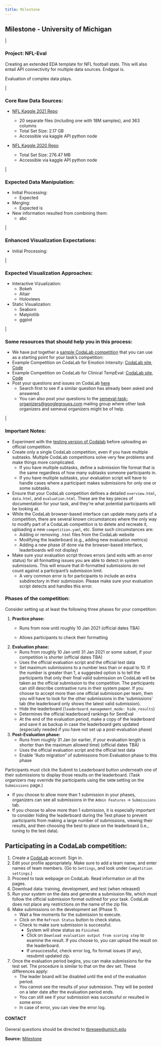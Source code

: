```yaml
---
title: Milestone
---
```



## Milestone - University of Michigan

|

### Project: NFL-Eval

Creating an extended EDA template for NFL football stats.  This will also entail API connectivity for multiple data sources.  Endgoal is.  

Evaluation of complex data plays. 


|


### Core Raw Data Sources:
 - [NFL Kaggle 2021 Repo](https://www.kaggle.com/c/nfl-big-data-bowl-2021/data)
   - 20 separate files (including one with 18M samples), and 363 columns
   - Total Set Size:  2.17 GB
   - Accessible via kaggle API python node 

 - [NFL Kaggle 2020 Repo](https://www.kaggle.com/c/nfl-big-data-bowl-2020/data)
   - Total Set Size:  276.47 MB
   - Accessible via kaggle API python node 


|


### Expected Data Manipulation:
 - Initial Processing:
   - Expected 
- Merging:
   - Expected is 
- New information resulted from combining them:
   - abc 


|


### Enhanced Visualization Expectations:
 - Initial Processing:


|


### Expected Visualization Approaches:
 - Interactive Vizualization: 
   - Bokeh
   - Altair
   - Holoviews
 - Static Visualization:
   - Seaborn
   - Matplotlib
   - ggplot 

|




### Some resources that should help you in this process:
 - We have put together a [sample CodaLab competition](https://github.com/bethard/semeval-codalab) that you can use as a starting point for your task’s competition: 
 - Example Competition on CodaLab for Emotion Intensity: [CodaLab site](https://competitions.codalab.org/competitions/16380), [Code](https://github.com/felipebravom/EmoInt/tree/master/codalab)
 - Example Competition on CodaLab for Clinical TempEval: [CodaLab site](https://competitions.codalab.org/competitions/15621), [Code](https://github.com/bethard/clinical-tempeval)
 - Post your questions and issues on CodaLab [here](https://github.com/codalab/codalab-competitions/issues)
   - Search first to see if a similar question has already been asked and answered.
   - You can also post your questions to the semeval-task-organizers@googlegroups.com mailing group where other task organizers and semeval organizers might be of help.

|

### Important Notes:
 - Experiment with the [testing version of Codalab](https://competitions-test.codalab.org/) before uploading an official competition.
 - Create only a single CodaLab competition, even if you have multiple subtasks. Multiple CodaLab competitions solve very few problems and make things more complicated.
   - If you have multiple subtasks, define a submission file format that is the same regardless of how many subtasks someone participants in.
   - If you have multiple subtasks, your evaluation script will have to handle cases where a participant makes submissions for only one or some subtasks.
 - Ensure that your CodaLab competition defines a detailed `overview.html`, `data.html`, and `evaluation.html`. These are the key pieces of documentation for your task, and they're what potential participants will be looking at.
 - While the CodaLab browser-based interface can update many parts of a competition, there are several known circumstances where the only way to modify part of a CodaLab competition is to delete and recreate it, uploading a new `competition.yaml`, etc. Some such circumstances are:
   - Adding or removing `.html` files from the CodaLab website
   - Modifying the leaderboard (e.g., adding new evaluation metrics)
   - Adding a new phase (if done via the browser-based interface, leaderboards will not display)
 - Make sure your evaluation script throws errors (and exits with an error status) for all formatting issues you are able to detect in system submissions. This will ensure that ill-formatted submissions do not count against a participant’s submission limit.
   - A very common error is for participants to include an extra subdirectory in their submission. Please make sure your evaluation script detects and handles this error.
 
### Phases of the competition:

Consider setting up at least the following three phases for your competition:
1. **Practice phase:**
   - Runs from now until roughly 10 Jan 2021 (official dates TBA)

   - Allows participants to check their formatting
2. **Evaluation phase:**
   - Runs from roughly 10 Jan until 31 Jan 2021 or some subset, if your competition is shorter (official dates TBA)
   - Uses the official evaluation script and the official test data
   - Set maximum submissions to a number less than or equal to 10. If the number is greater than 1, a suggested option is to tell the participants that only their final valid submission on CodaLab will be taken as the official submission to the competition. The participants can still describe contrastive runs in their system paper. If you choose to accept more than one official submission per team, then you will have to look for the other submissions in the 'submissions' tab (the leaderboard only shows the latest valid submission).
   - Hide the leaderboard (`leaderboard_management_mode: hide_results`)
   - Determines the official leaderboard rankings for SemEval
   - At the end of the evaluation period, make a copy of the leaderboard and save it as backup in case the leaderboard gets updated (especially needed if you have not set up a post-evaluation phase)
3. **Post-Evaluation phase:**
   - Runs from roughly 31 Jan (or earlier, if your evaluation length is shorter than the maximum allowed time) (official dates TBA)
   - Uses the official evaluation script and the official test data
   - Enable “Auto migration” of submissions from Evaluation phase to this phase


Participants must click the Submit to Leaderboard button underneath one of their submissions to display those results on the leaderboard. (Task organizers may override the participants using the `SHOW` setting on the `Submissions` page.)
- If you choose to allow more than 1 submission in your phases, organizers can see all submissions in the `Admin Features` -> `Submissions` tab.
- If you choose to allow more than 1 submission, it is especially important to consider hiding the leaderboard during the Test phase to prevent participants from making a large number of submissions, viewing their results, and then choosing the best to place on the leaderboard (i.e., tuning to the test data).

## Participating in a CodaLab competition:
1. Create a [CodaLab](https://competitions.codalab.org/) account. Sign in.
2. Edit your profile appropriately. Make sure to add a team name, and enter names of team members. (Go to `Settings`, and look under `Competition settings`.)
3. Proceed to task webpage on CodaLab. Read information on all the pages.
4. Download data: training, development, and test (when released)
5. Run your system on the data and generate a submission file, which must follow the official submission format outlined for your task. CodaLab does not place any restrictions on the name of the zip file.
6. Make submissions on the development set (Phase 1).
   - Wait a few moments for the submission to execute.
   - Click on the `Refresh Status` button to check status.
   - Check to make sure submission is successful.
     - System will show status as `Finished`.
     - Click on `Download evaluation output from scoring step` to examine the result. If you choose to, you can upload the result on the leaderboard.
     - If unsuccessful, check error log, fix format issues (if any), resubmit updated zip.
7. Once the evaluation period begins, you can make submissions for the test set. The procedure is similar to that on the dev set. These differences apply:
   - The leader board will be disabled until the end of the evaluation period.
   - You cannot see the results of your submission. They will be posted on a later date after the evaluation period ends.
   - You can still see if your submission was successful or resulted in some error.
   - In case of error, you can view the error log.



#### CONTACT
General questions should be directed to <tbresee@umich.edu>



**Source:** [Milestone](https://tombresee.github.io/NFL/milestone)

